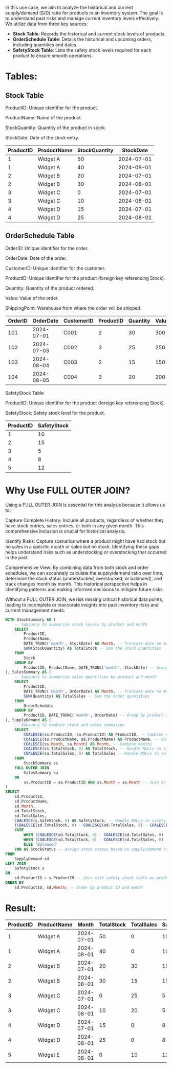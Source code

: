 
In this use case, we aim to analyze the historical and current supply/demand (S/D) ratio for products in an inventory system. The goal is to understand past risks and manage current inventory levels effectively. We utilize data from three key sources:

- **Stock Table**: Records the historical and current stock levels of products.
- **OrderSchedule Table**: Details the historical and upcoming orders, including quantities and dates.
- **SafetyStock Table**: Lists the safety stock levels required for each product to ensure smooth operations.

# Tables:

## Stock Table

ProductID: Unique identifier for the product.

ProductName: Name of the product.

StockQuantity: Quantity of the product in stock.

StockDate: Date of the stock entry.


| ProductID | ProductName | StockQuantity | StockDate  |
|-----------|-------------|---------------|------------|
| 1         | Widget A    | 50            | 2024-07-01 |
| 1         | Widget A    | 40            | 2024-08-01 |
| 2         | Widget B    | 20            | 2024-07-01 |
| 2         | Widget B    | 30            | 2024-08-01 |
| 3         | Widget C    | 0             | 2024-07-01 |
| 3         | Widget C    | 10            | 2024-08-01 |
| 4         | Widget D    | 15            | 2024-07-01 |
| 4         | Widget D    | 25            | 2024-08-01 |

## OrderSchedule Table

OrderID: Unique identifier for the order.

OrderDate: Date of the order.

CustomerID: Unique identifier for the customer.

ProductID: Unique identifier for the product (foreign key referencing Stock).

Quantity: Quantity of the product ordered.

Value: Value of the order.

ShippingPoint: Warehouse from where the order will be shipped.

| OrderID | OrderDate  | CustomerID | ProductID | Quantity | Value | ShippingPoint |
|---------|------------|------------|-----------|----------|-------|---------------|
| 101     | 2024-07-01 | C001       | 2         | 30       | 300   | WH1           |
| 102     | 2024-07-03 | C002       | 3         | 25       | 250   | WH2           |
| 103     | 2024-08-04 | C003       | 2         | 15       | 150   | WH1           |
| 104     | 2024-08-05 | C004       | 3         | 20       | 200   | WH2           |



SafetyStock Table

ProductID: Unique identifier for the product (foreign key referencing Stock).

SafetyStock: Safety stock level for the product.

| ProductID | SafetyStock |
|-----------|-------------|
| 1         | 10          |
| 2         | 15          |
| 3         | 5           |
| 4         | 8           |
| 5         | 12          |


# Why Use FULL OUTER JOIN?
Using a FULL OUTER JOIN is essential for this analysis because it allows us to:

Capture Complete History: Include all products, regardless of whether they have stock entries, sales entries, or both in any given month. This comprehensive inclusion is crucial for historical analysis.

Identify Risks: Capture scenarios where a product might have had stock but no sales in a specific month or sales but no stock. Identifying these gaps helps understand risks such as understocking or overstocking that occurred in the past.

Comprehensive View: By combining data from both stock and order schedules, we can accurately calculate the supply/demand ratio over time, determine the stock status (understocked, overstocked, or balanced), and track changes month by month. This historical perspective helps in identifying patterns and making informed decisions to mitigate future risks.

Without a FULL OUTER JOIN, we risk missing critical historical data points, leading to incomplete or inaccurate insights into past inventory risks and current management needs.

```sql
WITH StockSummary AS (
    -- Subquery to summarize stock levels by product and month
    SELECT 
        ProductID,
        ProductName,
        DATE_TRUNC('month', StockDate) AS Month, -- Truncate date to month for grouping
        SUM(StockQuantity) AS TotalStock -- Sum the stock quantities
    FROM 
        Stock
    GROUP BY 
        ProductID, ProductName, DATE_TRUNC('month', StockDate) -- Group by product and month
), SalesSummary AS (
    -- Subquery to summarize sales quantities by product and month
    SELECT 
        ProductID,
        DATE_TRUNC('month', OrderDate) AS Month, -- Truncate date to month for grouping
        SUM(Quantity) AS TotalSales -- Sum the order quantities
    FROM 
        OrderSchedule
    GROUP BY 
        ProductID, DATE_TRUNC('month', OrderDate) -- Group by product and month
), SupplyDemand AS (
    -- Subquery to combine stock and sales summaries
    SELECT 
        COALESCE(ss.ProductID, sa.ProductID) AS ProductID, -- Combine product IDs
        COALESCE(ss.ProductName, sa.ProductName) AS ProductName, -- Combine product names
        COALESCE(ss.Month, sa.Month) AS Month, -- Combine months
        COALESCE(ss.TotalStock, 0) AS TotalStock, -- Handle NULLs in stock quantities
        COALESCE(sa.TotalSales, 0) AS TotalSales -- Handle NULLs in sales quantities
    FROM 
        StockSummary ss
    FULL OUTER JOIN 
        SalesSummary sa
    ON 
        ss.ProductID = sa.ProductID AND ss.Month = sa.Month -- Join on product ID and month
)
SELECT 
    sd.ProductID,
    sd.ProductName,
    sd.Month,
    sd.TotalStock,
    sd.TotalSales,
    COALESCE(s.SafeStock, 0) AS SafetyStock, -- Handle NULLs in safety stock
    (COALESCE(sd.TotalStock, 0) - COALESCE(sd.TotalSales, 0) - COALESCE(s.SafeStock, 0)) AS SupplyDemandRatio, -- Calculate supply/demand ratio
    CASE 
        WHEN (COALESCE(sd.TotalStock, 0) - COALESCE(sd.TotalSales, 0) - COALESCE(s.SafeStock, 0)) < 0 THEN 'Understock' -- Determine stock status
        WHEN (COALESCE(sd.TotalStock, 0) - COALESCE(sd.TotalSales, 0) - COALESCE(s.SafeStock, 0)) > 0 THEN 'Overstock'
        ELSE 'Balanced'
    END AS StockStatus -- Assign stock status based on supply/demand ratio
FROM 
    SupplyDemand sd
LEFT JOIN 
    SafetyStock s
ON 
    sd.ProductID = s.ProductID -- Join with safety stock table on product ID
ORDER BY 
    sd.ProductID, sd.Month; -- Order by product ID and month
```


# Result:

| ProductID | ProductName | Month      | TotalStock | TotalSales | SafetyStock | SupplyDemandRatio | StockStatus |
|-----------|-------------|------------|------------|------------|-------------|-------------------|-------------|
| 1         | Widget A    | 2024-07-01 | 50         | 0          | 10          | 40                | Overstock   |
| 1         | Widget A    | 2024-08-01 | 40         | 0          | 10          | 30                | Overstock   |
| 2         | Widget B    | 2024-07-01 | 20         | 30         | 15          | -25               | Understock  |
| 2         | Widget B    | 2024-08-01 | 30         | 15         | 15          | 0                 | Balanced    |
| 3         | Widget C    | 2024-07-01 | 0          | 25         | 5           | -30               | Understock  |
| 3         | Widget C    | 2024-08-01 | 10         | 20         | 5           | -15               | Understock  |
| 4         | Widget D    | 2024-07-01 | 15         | 0          | 8           | 7                 | Overstock   |
| 4         | Widget D    | 2024-08-01 | 25         | 0          | 8           | 17                | Overstock   |
| 5         | Widget E    | 2024-08-01 | 0          | 10         | 12          | -22               | Understock  |
